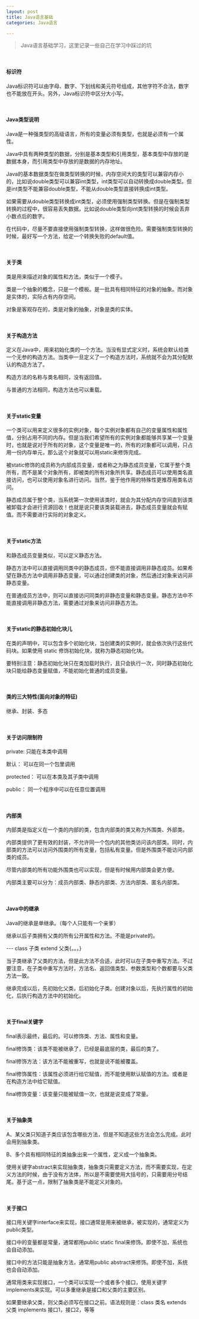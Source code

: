 ```yaml
---
layout: post
title: Java语言基础
categories: Java语言

---
```


>Java语言基础学习，这里记录一些自己在学习中踩过的坑

<br/>

#### 标识符

Java标识符可以由字母、数字、下划线和美元符号组成，其他字符不合法，数字也不能放在开头。另外，Java标识符中区分大小写。

<br/>

#### Java类型说明

Java是一种强类型的高级语言，所有的变量必须有类型，也就是必须有一个属性。

Java中具有两种类型的数据，分别是基本类型和引用类型，基本类型中存放的是数据本身，而引用类型中存放的是数据的内存地址。

Java的基本数据类型在做类型转换的时候，内存空间大的类型可以兼容内存小的，比如说double类型可以兼容int类型，int类型可以自动转换成double类型。但是int类型不能兼容double类型，不能从double类型直接转换成int类型。

如果需要从double类型转换成int类型，必须使用强制类型转换。但是在强制类型转换的过程中，很容易丢失数据，比如说double类型向int类型转换的时候会丢弃小数点后的数字。

在代码中，尽量不要直接使用强制类型转换，这样做很危险。需要强制类型转换的时候，最好写一个方法，给定一个转换失败的default值。

<br/>


#### 关于类

类是用来描述对象的属性和方法，类似于一个模子。

类是一个抽象的概念，只是一个模板。是一批具有相同特征的对象的抽象。而对象是实体的，实际占有内存空间。

对象是客观存在的，类是对象的抽象，对象是类的实体。

<br/>

#### 关于构造方法

定义在Java中，用来初始化类的一个方法。当没有显式定义时，系统会默认给类一个无参的构造方法。当类中一旦定义了一个构造方法时，系统就不会为其分配默认的构造方法了。

构造方法的名称与类名相同，没有返回值。

与普通的方法相同，构造方法也可以重载。

<br/>

#### 关于static变量

一个类可以用来定义很多的实例对象，每个实例对象都有自己的变量属性和属性值，分别占用不同的内存。但是当我们希望所有的实例对象都能够共享某一个变量时，也就是说对于所有的对象，这个变量是唯一的，所有的对象都可以调用，只占用一份内存单元，那么这个对象就可以用static来修饰完成。

被static修饰的成员称为内部成员变量，或者称之为静态成员变量，它属于整个类所有，而不是某个对象所有，即被类的所有对象所共享。静态成员可以使用类名直接访问，也可以使用对象名进行访问。当然，鉴于他作用的特殊性更推荐用类名访问。

静态成员属于整个类，当系统第一次使用该类时，就会为其分配内存空间直到该类被卸载才会进行资源回收！也就是说只要该类装载进去，静态成员变量就会有赋值。而不需要进行实际的对象定义。

<br/>

#### 关于static方法

和静态成员变量类似，可以定义静态方法。

静态方法中可以直接调用同类中的静态成员，但不能直接调用非静态成员。如果希望在静态方法中调用非静态变量，可以通过创建类的对象，然后通过对象来访问非静态变量。

在普通成员方法中，则可以直接访问同类的非静态变量和静态变量。静态方法中不能直接调用非静态方法，需要通过对象来访问非静态方法。

<br/>

#### 关于static的静态初始化块儿

在类的声明中，可以包含多个初始化块，当创建类的实例时，就会依次执行这些代码块。如果使用 static 修饰初始化块，就称为静态初始化块。

要特别注意：静态初始化块只在类加载时执行，且只会执行一次，同时静态初始化块只能给静态变量赋值，不能初始化普通的成员变量。

<br/>


#### 类的三大特性(面向对象的特征)
继承、封装、多态

<br/>


#### 关于访问限制符

private: 只能在本类中调用

默认： 可以在同一个包里调用

protected： 可以在本类及其子类中调用

public： 同一个程序中可以在任意位置调用


<br/>

#### 内部类

内部类是指定义在一个类的内部的类，包含内部类的类又称为外围类、外部类。

内部类提供了更有效的封装，不允许同一个包内的其他类访问该内部类。同时，内部类的方法可以访问外围类的所有变量，包括私有变量。但是外围类不能访问内部类的成员。

尽管内部类的所有功能外围类也可以实现，但是有时候用内部类会更方便。
 
内部类主要可以分为：成员内部类、静态内部类、方法内部类、匿名内部类。

<br/>

#### Java中的继承

Java的继承是单继承。（每个人只能有一个亲爹）

继承以后子类拥有父类的所有公开属性和方法。不能是private的。

--- class 子类 extend 父类{。。。}

当子类继承了父类的方法，但是此方法不合适，此时可以在子类中重写方法。不过要注意，在子类中重写方法时，方法名、返回值类型、参数类型和个数都要与父类方法一致。

继承完成以后，先初始化父类，后初始化子类。创建对象以后，先执行属性的初始化，后执行构造方法中的初始化。

<br/>

#### 关于final关键字
final表示最终，最后的。可以修饰类、方法、属性和变量。

final修饰类：该类不能被继承了，已经是最底层的类，最后的类了。

final修饰方法：该方法不能被重写，也就是说不能被覆盖。

final修饰属性：该属性必须进行给它赋值，而不能使用默认赋值的方法。或者是在构造方法中给它赋值。

final修饰变量：该变量只能被赋值一次，也就是说变成了常量。

<br/>

#### 关于抽象类

A、某父类只知道子类应该包含哪些方法，但是不知道这些方法会怎么完成。此时会用到抽象类。

B、多个具有相同特征的类抽象出来一个属性，定义成一个抽象类。

使用关键字abstract来实现抽象类，抽象类只需要定义方法，而不需要实现，在定义方法的时候，由于没有方法体，所以是不需要使用大括号的，只需要用分号结尾。基于这一点，限制了抽象类是不能定义对象的。


<br/>


#### 关于接口

接口用关键字interface来实现，接口通常是用来被继承，被实现的，通常定义为public类型。

接口中的变量都是常量，通常都用public static final来修饰。即使不加，系统也会自动添加。

接口中的方法只能是抽象方法，通常用public abstract来修饰。即使不加，系统也会自动添加。

通常用类来实现接口，一个类可以实现一个或者多个接口，使用关键字implements来实现。可以多重继承是接口和父类的主要区别。

如果要继承父类，则父类必须写在接口之前。语法规则是：class 类名 extends 父类 implements 接口1，接口2，等等